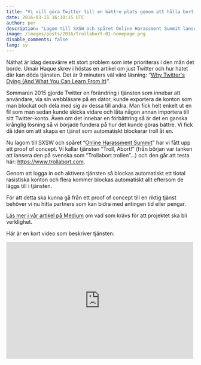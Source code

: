 ```yaml
---
title: "Vi vill göra Twitter till en bättre plats genom att hålla bort trollen"
date: 2016-03-11 16:10:15 UTC
author: per
description: "Lagom till SXSW och spåret Online Harassment Summit lanserar vi ett proof of concept för tjänsten Troll, Abort!"
image: /images/posts/2016/trollabort-01-homepage.png
disable_comments: false
lang: sv
---
```


Näthat är idag dessvärre ett stort problem som inte prioriteras i den mån det borde. Umair Haque skrev i höstas en artikel om just Twitter och hur hatet där kan döda tjänsten. Det är 9 minuters väl värd läsning: “[Why Twitter's Dying (And What You Can Learn From It)](https://medium.com/bad-words/why-twitter-s-dying-and-what-you-can-learn-from-it-9ed233e37974#.xzan27o1g)”.

Sommaren 2015 gjorde Twitter en förändring i tjänsten som innebar att användare, via sin webbläsare på en dator, kunde exportera de konton som man blockat och dela med sig av dessa till andra. Man fick helt enkelt ut en fil som man sedan kunde skicka vidare och låta någon annan importera till sitt Twitter-konto. Även om det innebar en förbättring så är det en ganska krånglig lösning så vi började fundera på hur det kunde göras bättre. Vi fick då idén om att skapa en tjänst som automatiskt blockerar troll åt en.

Nu lagom till SXSW och spåret “[Online Harassment Summit](http://schedule.sxsw.com/events?all_track=Online+Harassment+Summit&_ga=1.52752040.1662328217.1457345272)” har vi fått upp ett proof of concept. Vi kallar tjänsten “Troll, Abort!” (från början var tanken att lansera den på svenska som “Trollabort trollen”…) och den går att testa här: https://www.trollabort.com.

Genom att logga in och aktivera tjänsten så blockas automatiskt ett tiotal rasistiska konton och flera kommer blockas automatiskt allt eftersom de läggs till i tjänsten.

För att detta ska kunna gå från ett proof of concept till en riktig tjänst behöver vi nu hitta partners som kan bidra med antingen tid eller pengar.

[Läs mer i vår artikel på Medium](https://medium.com/@persand/let-s-make-twitter-a-better-place-by-ridding-it-of-trolls-6439e682d50a) om vad som krävs för att projektet ska bli verklighet.

Här är en kort video som beskriver tjänsten:

<iframe src="https://player.vimeo.com/video/158609085" width="500" height="313" frameborder="0" webkitallowfullscreen mozallowfullscreen allowfullscreen></iframe>
